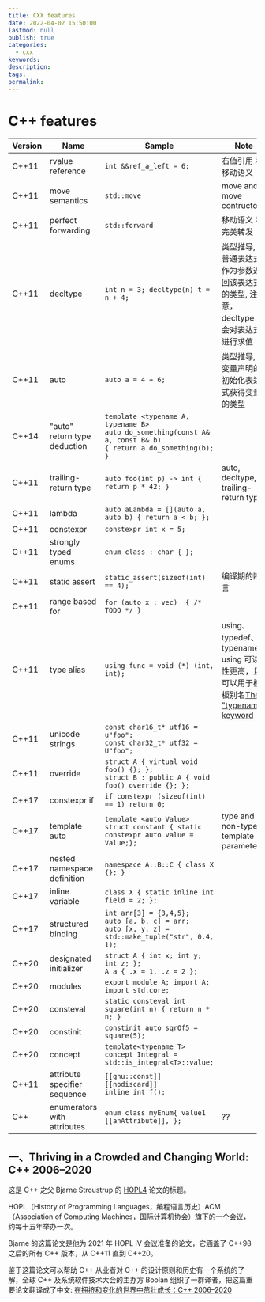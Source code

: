 ```yaml
---
title: CXX features
date: 2022-04-02 15:50:00
lastmod: null
publish: true
categories: 
  - cxx
keywords: 
description:
tags: 
permalink:
---
```


# C++ features
Version | Name | Sample | Note
--- | --- | --- | --- 
C++11 | rvalue reference | ```int &&ref_a_left = 6; ``` | 右值引用 和 移动语义
C++11 | move semantics | ```std::move``` | move and move contructor
C++11 | perfect forwarding | ```std::forward``` | 移动语义 和 完美转发
C++11 | decltype | ```int n = 3; decltype(n) t = n + 4;``` | 类型推导, 以普通表达式作为参数返回该表达式的类型, 注意，decltype 不会对表达式进行求值
C++11 | auto | ```auto a = 4 + 6;``` | 类型推导, 从变量声明的初始化表达式获得变量的类型
C++14 | "auto" return type deduction | ```template <typename A, typename B>```<br>```auto do_something(const A& a, const B& b)```<br>```{ return a.do_something(b); }``` | 
C++11 | trailing-return type | ```auto foo(int p) -> int { return p * 42; }``` | auto, decltype, trailing-return type
C++11 | lambda | ```auto aLambda = [](auto a, auto b) { return a < b; };``` | 
C++11 | constexpr | ```constexpr int x = 5;``` | 
C++11 | strongly typed enums | ```enum class : char { };``` | 
C++11 | static assert | ```static_assert(sizeof(int) == 4);``` | 编译期的断言
C++11 | range based for | ```for (auto x : vec)  { /* TODO */ }``` |
C++11 | type alias | ```using func = void (*) (int, int);``` | using、typedef、typename<br>using 可读性更高，且可以用于模板别名[The "typename" keyword](https://stackoverflow.com/questions/610245/where-and-why-do-i-have-to-put-the-template-and-typename-keywords/17579889#17579889)
C++11 | unicode strings | ```const char16_t* utf16 = u"foo";```<br>```const char32_t* utf32 = U"foo";``` | 
C++11 | override | ```struct A { virtual void foo() {}; };```<br>```struct B : public A { void foo() override {}; };``` | 
C++17 | constexpr if | ```if constexpr (sizeof(int) == 1) return 0;``` | 
C++17 | template auto | ```template <auto Value>```<br>```struct constant { static constexpr auto value = Value;};``` | type and non-type template parameters
C++17 | nested namespace definition | ```namespace A::B::C { class X {}; }``` | 
C++17 | inline variable | ```class X { static inline int field = 2; };``` |
C++17 | structured binding  | ```int arr[3] = {3,4,5};```<br>```auto [a, b, c] = arr;```<br>```auto [x, y, z] = std::make_tuple("str", 0.4, 1);``` |
C++20 | designated initializer | ```struct A { int x; int y; int z; };```<br>```A a { .x = 1, .z = 2 };``` | 
C++20 | modules | ```export module A; import A; import std.core;``` | 
C++20 | consteval | ```static consteval int square(int n) { return n * n; }``` | 
C++20 | constinit | ```constinit auto sqrOf5 = square(5);``` | 
C++20 | concept | ```template<typename T>```<br>```concept Integral = std::is_integral<T>::value;``` | 
C++11 | attribute specifier sequence | ```[[gnu::const]] [[nodiscard]]```<br>```inline int f(); ``` | 
C++ | enumerators with attributes | ```enum class myEnum{ value1 [[anAttribute]], }; ``` | ??

## 一、Thriving in a Crowded and Changing World: C++ 2006–2020
这是 C++ 之父 Bjarne Stroustrup 的 [HOPL4](https://www.stroustrup.com/hopl20main-p5-p-bfc9cd4--final.pdf) 论文的标题。

HOPL（History of Programming Languages，编程语言历史）ACM（Association of Computing Machines，国际计算机协会）旗下的一个会议，约每十五年举办一次。

Bjarne 的这篇论文是他为 2021 年 HOPL IV 会议准备的论文，它涵盖了 C++98 之后的所有 C++ 版本，从 C++11 直到 C++20。

鉴于这篇论文可以帮助 C++ 从业者对 C++ 的设计原则和历史有一个系统的了解，全球 C++ 及系统软件技术大会的主办方 Boolan 组织了一群译者，把这篇重要论文翻译成了中文: [在拥挤和变化的世界中茁壮成长：C++ 2006–2020](https://github.com/Cpp-Club/Cxx_HOPL4_zh)